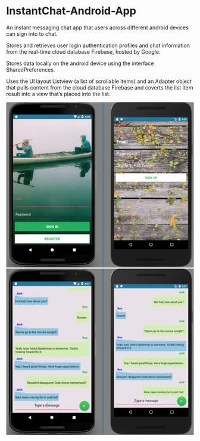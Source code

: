 # InstantChat-Android-App
An instant messaging chat app that users across different android devices can sign into to chat.

Stores and retrieves user login authentication profiles and chat information from the real-time cloud database Firebase, hosted  by Google.

Stores data locally on the android device using the interface SharedPreferences.

Uses the UI layout Listview (a list of scrollable items) and an Adapter object that pulls content from the cloud database Firebase and coverts the list item result into a view that’s placed into the list.


<img src="FlashChat1.png">
<img src="FlashChat2.png">
